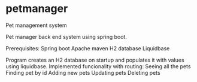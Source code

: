 # petmanager
Pet management system

Pet manager back end system using spring boot.

Prerequisites:
Spring boot
Apache maven
H2 database
Liquidbase

Program creates an H2 database on startup and populates it with values using liquidbase.
Implemented funcionality with routing:
Seeing all the pets
Finding pet by id
Adding new pets
Updating pets
Deleting pets

